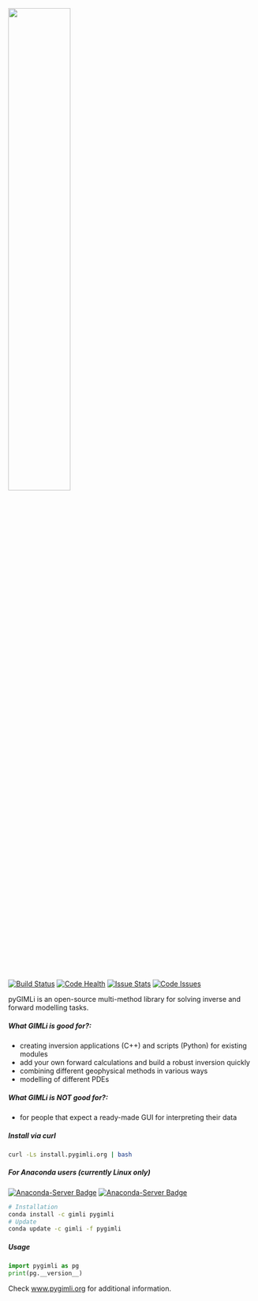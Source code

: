 <!---
Readme for Github repository only. (Get's selected before *.rst file)
-->

<a href="http://www.pygimli.org">
  <img src="http://www.pygimli.org/_static/gimli_logo.svg" width="50%">
</a>

[![Build Status](http://www.pygimli.org/build_status.svg)](http://www.pygimli.org/build.html)
[![Code Health](https://landscape.io/github/gimli-org/gimli/master/landscape.svg)](https://landscape.io/github/gimli-org/gimli/master)
[![Issue Stats](http://issuestats.com/github/gimli-org/gimli/badge/issue?style=flat)](http://issuestats.com/github/gimli-org/gimli)
[![Code Issues](https://www.quantifiedcode.com/api/v1/project/d0d835a5d75e4334a1c58389cafccaa0/badge.svg)](https://www.quantifiedcode.com/app/project/d0d835a5d75e4334a1c58389cafccaa0)


pyGIMLi is an open-source multi-method library for solving inverse
and forward modelling tasks.

##### What GIMLi is good for?:

- creating inversion applications (C++) and scripts (Python) for existing modules
- add your own forward calculations and build a robust inversion quickly
- combining different geophysical methods in various ways
- modelling of different PDEs

##### What GIMLi is **NOT** good for?:

- for people that expect a ready-made GUI for interpreting their data

##### Install via curl
```bash
curl -Ls install.pygimli.org | bash
```

##### For Anaconda users (currently Linux only)

[![Anaconda-Server Badge](https://anaconda.org/gimli/pygimli/badges/installer/conda.svg)](https://conda.anaconda.org/gimli)
[![Anaconda-Server Badge](https://anaconda.org/gimli/pygimli/badges/downloads.svg)](https://anaconda.org/gimli/pygimli)

```bash
# Installation
conda install -c gimli pygimli
# Update
conda update -c gimli -f pygimli
```

##### Usage
```python
import pygimli as pg
print(pg.__version__)
```

Check www.pygimli.org for additional information.
